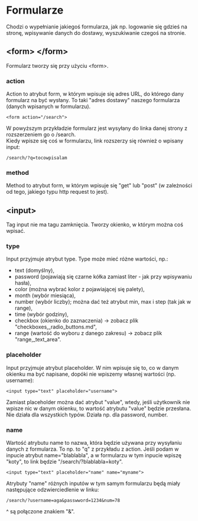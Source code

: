 # Formularze  
Chodzi o wypełnianie jakiegoś formularza, jak np. logowanie się gdzieś na stronę, wpisywanie danych do dostawy, wyszukiwanie czegoś na stronie.  
  
## \<form\> \</form\>  
Formularz tworzy się przy użyciu \<form\>.  
  
### action  
Action to atrybut form, w którym wpisuje się adres URL, do którego dany formularz na być wysłany. To taki "adres dostawy" naszego formularza (danych wpisanych w formularzu).    
```
<form action="/search">
```  
W powyższym przykładzie formularz jest wysyłany do linka danej strony z rozszerzeniem go o /search.  
Kiedy wpisze się coś w formularzu, link rozszerzy się również o wpisany input:  
```
/search/?q=tocowpisalam
```
  
### method  
Method to atrybut form, w którym wpisuje się "get" lub "post" (w zależności od tego, jakiego typu http request to jest).  
  
  
  
## \<input\>  
Tag input nie ma tagu zamknięcia. Tworzy okienko, w którym można coś wpisać.  
  
### type  
Input przyjmuje atrybut type. Type może mieć różne wartości, np.:    
- text (domyślny),  
- password (pojawiają się czarne kółka zamiast liter - jak przy wpisywaniu hasła),  
- color (można wybrać kolor z pojawiającej się palety),  
- month (wybór miesiąca),  
- number (wybór liczby); można dać też atrybut min, max i step (tak jak w range),  
- time (wybór godziny),  
- checkbox (okienko do zaznaczenia) -\> zobacz plik "checkboxes,_radio_buttons.md",  
- range (wartość do wyboru z danego zakresu) -\> zobacz plik "range,_text_area".    
  
### placeholder  
Input przyjmuje atrybut placeholder. W nim wpisuje się to, co w danym okienku ma być napisane, dopóki nie wpiszemy własnej wartości (np. username):  
```
<input type="text" placeholder="username">
```  
Zamiast placeholder można dać atrybut "value", wtedy, jeśli użytkownik nie wpisze nic w danym okienku, to wartość atrybutu "value" będzie przesłana.  
Nie działa dla wszystkich typów. Działa np. dla password, number.  
  
### name  
Wartość atrybutu name to nazwa, która będzie używana przy wysyłaniu danych z formularza. To np. to "q" z przykładu z action. Jeśli podam w inpucie atrybut name="blablabla", a w formularzu w tym inpucie wpiszę "koty", to link będzie "/search/?blablabla=koty".  
```
<input type="text" placeholder="name" name="myname">
```
Atrybuty "name" różnych inputów w tym samym formularzu będą miały następujące odzwierciedlenie w linku:  
```
/search/?username=aga&passwword=1234&num=78
```
^ są połączone znakiem "&".
